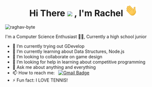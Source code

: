 <h1 align="Center">  Hi There <img src="https://media.giphy.com/media/WUlplcMpOCEmTGBtBW/giphy.gif" width="40px"> , I'm Rachel <img src="https://raw.githubusercontent.com/ABSphreak/ABSphreak/master/gifs/Hi.gif" width="40px" /> </h1>
<p align="left"> <img src="https://komarev.com/ghpvc/?username=cnRachel" alt="raghav-byte" /> </p>

I'm a Computer Science Enthusiast 👩‍💻, Currently a high school junior 

- 🔭 I’m currently trying out GDevelop 
- 🌱 I’m currently learning about Data Structures, Node.js
- 👯 I’m looking to collaborate on game design
- 🤔 I’m looking for help in learning about competitive programming
- 💬 Ask me about anything and everything 
- 📫 How to reach me: &nbsp;&nbsp;[![Gmail Badge](https://img.shields.io/badge/-Gmail-c14438?style=flat-square&logo=Gmail&logoColor=white&link=mailto:shuklaraghav321.com)](mailto:rachelchen110@gmail.com)
- ⚡ Fun fact: I LOVE TENNIS!
